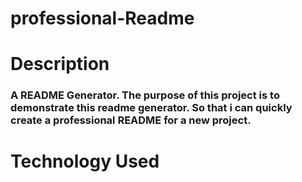 # professional-Readme

# Description

### A README Generator. The purpose of this project is to demonstrate this readme generator. So that i can quickly create a professional README for a new project.

# Technology Used
